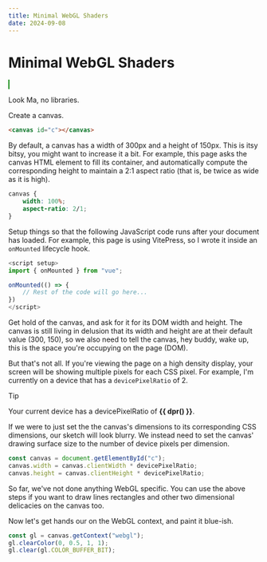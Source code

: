 ```yaml
---
title: Minimal WebGL Shaders
date: 2024-09-08
---
```


# Minimal WebGL Shaders

<style module>
canvas {
    border: 1px solid green;
    width: 100%;
    aspect-ratio: 2/1;
    margin-block: 3em;
}
</style>

<script setup>
import { onMounted } from "vue";

const dpr = () => devicePixelRatio;

onMounted(() => {
    const canvas = document.getElementById("c");
    canvas.width = canvas.clientWidth * devicePixelRatio;
    canvas.height = canvas.clientHeight * devicePixelRatio;

    const gl = canvas.getContext("webgl");
    gl.clearColor(0, 0.5, 1, 1);
    gl.clear(gl.COLOR_BUFFER_BIT);

    const vs = gl.createShader(gl.VERTEX_SHADER);
    gl.shaderSource(vs, `
    void main() {
        gl_Position = vec4(0., 0., 0., 1.);
        gl_PointSize = 480.;
    }`);
    gl.compileShader(vs);

    const fs = gl.createShader(gl.FRAGMENT_SHADER);
    gl.shaderSource(fs, `
    void main() {
        gl_FragColor = vec4(1., 1., 1., 1.);
    }`);
    gl.compileShader(fs);

    const gp = gl.createProgram();
    gl.attachShader(gp, vs);
    gl.attachShader(gp, fs);
    gl.linkProgram(gp);
    gl.detachShader(gp, vs);
    gl.detachShader(gp, fs);
    gl.deleteShader(vs);
    gl.deleteShader(fs);

    const log = gl.getProgramInfoLog(gp);
    if (log) console.log(log);

    gl.useProgram(gp);
    gl.drawArrays(gl.POINTS, 0, 1);
});
</script>

<canvas id="c"></canvas>

Look Ma, no libraries.

Create a canvas.

```html
<canvas id="c"></canvas>
```

By default, a canvas has a width of 300px and a height of 150px. This is itsy
bitsy, you might want to increase it a bit. For example, this page asks the
canvas HTML element to fill its container, and automatically compute the
corresponding height to maintain a 2:1 aspect ratio (that is, be twice as wide
as it is high).

```css
canvas {
    width: 100%;
    aspect-ratio: 2/1;
}
```

Setup things so that the following JavaScript code runs after your document has
loaded. For example, this page is using VitePress, so I wrote it inside an
`onMounted` lifecycle hook.

<!-- prettier-ignore -->
```js
<script setup>
import { onMounted } from "vue";

onMounted(() => {
    // Rest of the code will go here...
})
</script>
```

Get hold of the canvas, and ask for it for its DOM width and height. The canvas
is still living in delusion that its width and height are at their default value
(300, 150), so we also need to tell the canvas, hey buddy, wake up, this is the
space you're occupying on the page (DOM).

But that's not all. If you're viewing the page on a high density display, your
screen will be showing multiple pixels for each CSS pixel. For example, I'm
currently on a device that has a `devicePixelRatio` of 2.

> [!TIP]
>
> Your current device has a devicePixelRatio of **<ClientOnly><span>{{ dpr()
> }}</span></ClientOnly>**.

If we were to just set the the canvas's dimensions to its corresponding CSS
dimensions, our sketch will look blurry. We instead need to set the canvas'
drawing surface size to the number of device pixels per dimension.

```js
const canvas = document.getElementById("c");
canvas.width = canvas.clientWidth * devicePixelRatio;
canvas.height = canvas.clientHeight * devicePixelRatio;
```

So far, we've not done anything WebGL specific. You can use the above steps if
you want to draw lines rectangles and other two dimensional delicacies on the
canvas too.

Now let's get hands our on the WebGL context, and paint it blue-ish.

```js
const gl = canvas.getContext("webgl");
gl.clearColor(0, 0.5, 1, 1);
gl.clear(gl.COLOR_BUFFER_BIT);
```
